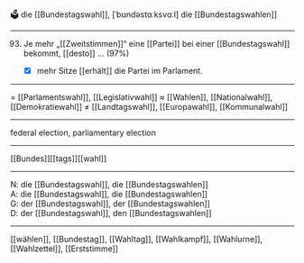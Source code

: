 🗳️ die [[Bundestagswahl]], [ˈbʊndəstɑːksvɑːl]
die [[Bundestagswahlen]]

---
93. Je mehr „[[Zweitstimmen]]“ eine [[Partei]] bei einer [[Bundestagswahl]] bekommt, [[desto]] … (97%)
	- [x] mehr Sitze [[erhält]] die Partei im Parlament.


---
= [[Parlamentswahl]], [[Legislativwahl]]
≈ [[Wahlen]], [[Nationalwahl]], [[Demokratiewahl]]
≠ [[Landtagswahl]], [[Europawahl]], [[Kommunalwahl]]

---
federal election, parliamentary election

---
[[Bundes]][[tags]][[wahl]]

---
N: die [[Bundestagswahl]], die [[Bundestagswahlen]]  
A: die [[Bundestagswahl]], die [[Bundestagswahlen]]  
G: der [[Bundestagswahl]], der [[Bundestagswahlen]]  
D: der [[Bundestagswahl]], den [[Bundestagswahlen]]  

---
[[wählen]], [[Bundestag]], [[Wahltag]], [[Wahlkampf]], [[Wahlurne]], [[Wahlzettel]], [[Erststimme]]